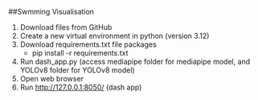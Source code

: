 ##Swmming Visualisation 

1. Download files from GitHub
2. Create a new virtual environment in python (version 3.12) 
3. Download requirements.txt file packages
	- pip install -r requirements.txt
4. Run dash_app.py (access mediapipe folder for mediapipe model, and YOLOv8 folder for YOLOv8 model)
5. Open web browser
6. Run http://127.0.0.1:8050/ (dash app)
